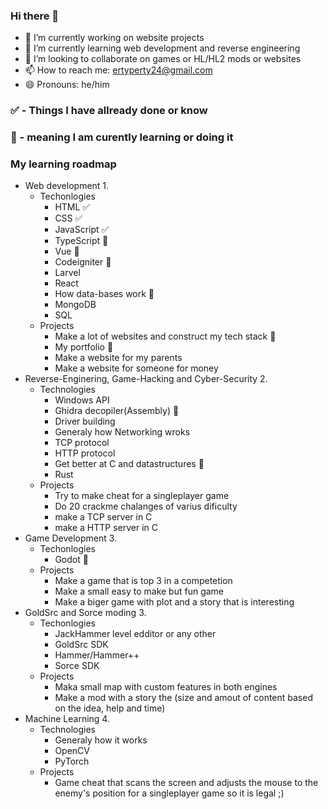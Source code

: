 ### Hi there 👋

- 🔭 I’m currently working on website projects
- 🌱 I’m currently learning web development and reverse engineering
- 👯 I’m looking to collaborate on games or HL/HL2 mods or websites
- 📫 How to reach me: ertyperty24@gmail.com
- 😄 Pronouns: he/him

### ✅ - Things I have allready done or know
### 🏫 - meaning I am curently learning or doing it

### My learning roadmap 
- Web development 1.
  - Techonlogies
    - HTML ✅
    - CSS ✅
    - JavaScript ✅
    - TypeScript 🏫
    - Vue 🏫
    - Codeigniter 🏫
    - Larvel
    - React
    - How data-bases work 🏫
    - MongoDB
    - SQL
  - Projects
    - Make a lot of websites and construct my tech stack 🏫
    - My portfolio 🏫
    - Make a website for my parents
    - Make a website for someone for money
- Reverse-Enginering, Game-Hacking and Cyber-Security 2.
  - Technologies
    - Windows API
    - Ghidra decopiler(Assembly) 🏫
    - Driver building
    - Generaly how Networking wroks
    - TCP protocol
    - HTTP protocol
    - Get better at C and datastructures 🏫
    - Rust
  - Projects
    - Try to make cheat for a singleplayer game
    - Do 20 crackme chalanges of varius dificulty
    - make a TCP server in C
    - make a HTTP server in C
- Game Development 3.
  - Techonlogies
    - Godot 🏫
  - Projects
    - Make a game that is top 3 in a competetion
    - Make a small easy to make but fun game
    - Make a biger game with plot and a story that is interesting
- GoldSrc and Sorce moding 3.
  - Techonlogies
    - JackHammer level edditor or any other
    - GoldSrc SDK
    - Hammer/Hammer++
    - Sorce SDK
  - Projects
    - Maka small map with custom features in both engines
    - Make a mod with a story the (size and amout of content based on the idea, help and time)
- Machine Learning 4. 
  - Technologies
    - Generaly how it works
    - OpenCV
    - PyTorch
  - Projects
    - Game cheat that scans the screen and adjusts the mouse to the enemy's position for a singleplayer game so it is legal ;)
